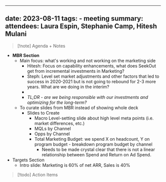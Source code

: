 
---
date: 2023-08-11
tags:  - meeting
summary: 
attendees: Laura Espin, Stephanie Camp, Hitesh Mulani
---

> [!note] Agenda + Notes
> 

- **MBR Section**
	- Main focus: what's working and not working on the marketing side
		- Hitesh: Focus on capability enhancements, what does SeekOut get from incremental investments in Marketing?
		- Steph: Level set market adjustments and other factors that led to success in 2020-2021 but is not going to rebound for 2-3 more years. What are we doing in the interim?
		- 
		- *TL;DR - are we being responsible with our investments and optimizing for the long-term?*
	- To curate slides from MBR instead of showing whole deck
		- Slides to Create
			- Macro Level-setting slide about high level meta points (i.e. market differences, etc.)
			- MQLs by Channel
			- Opps by Channel
			- Total Marketing Budget: we spend X on headcount, Y on program budget - breakdown program budget by channel
				- Needs to be made crystal clear that there is not a linear relationship between Spend and Return on Ad Spend.
- Targets Section
	- Intro slide: Marketing is 60% of net ARR, Sales is 40%

> [!todo] Action Items

